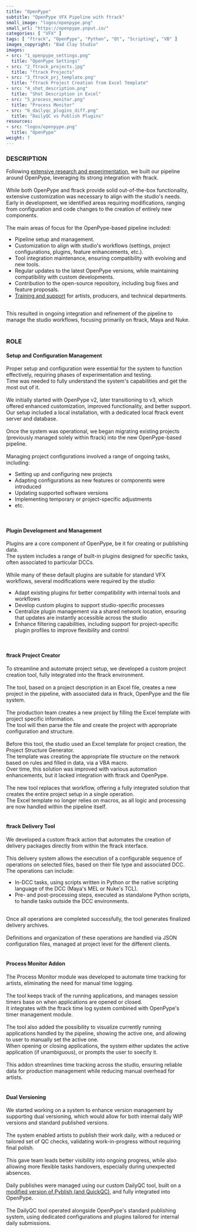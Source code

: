 ```yaml
---
title: "OpenPype"
subtitle: "OpenPype VFX Pipeline with ftrack"
small_image: "logos/openpype.png"
small_url: "https://openpype.ynput.io/"
categories: [ "VFX" ]
tags: [ "ftrack", "OpenPype", "Python", "Qt", "Scripting", "VB" ]
images_copyright: "Bad Clay Studio"
images:
- src: "1_openpype_settings.png"
  title: "OpenPype Settings"
- src: "2_ftrack_projects.jpg"
  title: "ftrack Projects"
- src: "3_ftrack_prj_template.png"
  title: "ftrack Project Creation from Excel Template"
- src: "4_shot_description.png"
  title: "Shot Description in Excel"
- src: "5_process_monitor.png"
  title: "Process Monitor"
- src: "6_dailyqc_plugins_diff.png"
  title: "DailyQC vs Publish Plugins"
resources:
- src: "logos/openpype.png"
  title: "OpenPype"
weight: 7
---
```


<h3>DESCRIPTION</h3>
Following <a href="/pro/badclay/rnd">extensive research and experimentation</a>, we built our pipeline around OpenPype, leveraging its strong integration with ftrack.<br>
<br>
While both OpenPype and ftrack provide solid out-of-the-box functionality, extensive customization was necessary to align with the studio's needs.
Early in development, we identified areas requiring modifications, ranging from configuration and code changes to the creation of entirely new components.<br>
<br>
The main areas of focus for the OpenPype-based pipeline included:
<ul>
<li>Pipeline setup and management.</li>
<li>Customization to align with studio's workflows (settings, project configurations, plugins, feature enhancements, etc.).</li>
<li>Tool integration maintenance, ensuring compatibility with evolving and new tools.</li>
<li>Regular updates to the latest OpenPype versions, while maintaining compatibility with custom developments.</li>
<li>Contribution to the open-source repository, including bug fixes and feature proposals.</li>
<li><a href="/pro/badclay/training">Training and support</a> for artists, producers, and technical departments.</li>
</ul>
<br>
This resulted in ongoing integration and refinement of the pipeline to manage the studio workflows, focusing primarily on ftrack, Maya and Nuke.<br>
<br>

<h3>ROLE</h3>

<h4>Setup and Configuration Management</h4>
Proper setup and configuration were essential for the system to function effectively, requiring phases of experimentation and testing.<br>
Time was needed to fully understand the system's capabilities and get the most out of it.<br>
<br>
We initially started with OpenPype v2, later transitioning to v3, which offered enhanced customization, improved functionality, and better support.<br>
Our setup included a local installation, with a dedicated local ftrack event server and database.<br>
<br>
Once the system was operational, we began migrating existing projects (previously managed solely within ftrack) into the new OpenPype-based pipeline.<br>
<br>
Managing project configurations involved a range of ongoing tasks, including:
<ul>
<li>Setting up and configuring new projects</li>
<li>Adapting configurations as new features or components were introduced</li>
<li>Updating supported software versions</li>
<li>Implementing temporary or project-specific adjustments</li>
<li>etc.</li>
</ul>
<br>

<h4>Plugin Development and Management</h4>
Plugins are a core component of OpenPype, be it for creating or publishing data.<br>
The system includes a range of built-in plugins designed for specific tasks, often associated to particular DCCs.<br>
<br>
While many of these default plugins are suitable for standard VFX workflows, several modifications were required by the studio:
<ul>
<li>Adapt existing plugins for better compatibility with internal tools and workflows</li>
<li>Develop custom plugins to support studio-specific processes</li>
<li>Centralize plugin management via a shared network location, ensuring that updates are instantly accessible across the studio</li>
<li>Enhance filtering capabilities, including support for project-specific plugin profiles to improve flexibility and control</li>
</ul>
<br>

<h4>ftrack Project Creator</h4>
To streamline and automate project setup, we developed a custom project creation tool, fully integrated into the ftrack environment.<br>
<br>
The tool, based on a project description in an Excel file, creates a new project in the pipeline, with associated data in ftrack, OpenPype and the file system.<br>
<br>
The production team creates a new project by filling the Excel template with project specific information.<br>
The tool will then parse the file and create the project with appropriate configuration and structure.<br>
<br>
Before this tool, the studio used an Excel template for project creation, the Project Structure Generator.<br>
The template was creating the appropriate file structure on the network based on rules and filled in data, via a VBA macro.<br>
Over time, this solution was improved with various automation enhancements, but it lacked integration with ftrack and OpenPype.<br>
<br>
The new tool replaces that workflow, offering a fully integrated solution that creates the entire project setup in a single operation.<br>
The Excel template no longer relies on macros, as all logic and processing are now handled within the pipeline itself.<br>
<br>

<h4>ftrack Delivery Tool</h4>
We developed a custom ftrack action that automates the creation of delivery packages directly from within the ftrack interface.<br>
<br>
This delivery system allows the execution of a configurable sequence of operations on selected files, based on their file type and associated DCC.<br>
The operations can include:
<ul>
<li>In-DCC tasks, using scripts written in Python or the native scripting language of the DCC (Maya's MEL or Nuke's TCL).</li>
<li>Pre- and post-processing steps, executed as standalone Python scripts, to handle tasks outside the DCC environments.</li>
</ul>
<br>
Once all operations are completed successfully, the tool generates finalized delivery archives.<br>
<br>
Definitions and organization of these operations are handled via JSON configuration files, managed at project level for the different clients.<br>
<br>

<h4>Process Monitor Addon</h4>
The Process Monitor module was developed to automate time tracking for artists, eliminating the need for manual time logging.<br>
<br>
The tool keeps track of the running applications, and manages session timers base on when applications are opened or closed.<br>
It integrates with the ftrack time log system combined with OpenPype's timer management module.<br>
<br>
The tool also added the possibility to visualize currently running applications handled by the pipeline, showing the active one, and allowing to user to manually set the active one.<br>
When opening or closing applications, the system either updates the active application (if unambiguous), or prompts the user to soecify it.<br>
<br>
This addon streamlines time tracking across the studio, ensuring reliable data for production management while reducing manual overhead for artists.<br>
<br>

<h4>Dual Versioning</h4>
We started working on a system to enhance version management by supporting dual versioning, which would allow for both internal daily WIP versions and standard published versions.<br>
<br>
The system enabled artists to publish their work daily, with a reduced or tailored set of QC checks, validating work-in-progress without requiring final polish.<br>
<br>
This gave team leads better visibility into ongoing progress, while also allowing more flexible tasks handovers, especially during unexpected absences.<br>
<br>
Daily publishes were managed using our custom DailyQC tool, built on a <a href="/pro/badclay/qc_tools">modified version of Pyblish (and QuickQC)</a>, and fully integrated into OpenPype.<br>
<br>
The DailyQC tool operated alongside OpenPype's standard publishing system, using dedicated configurations and plugins tailored for internal daily submissions.<br>
